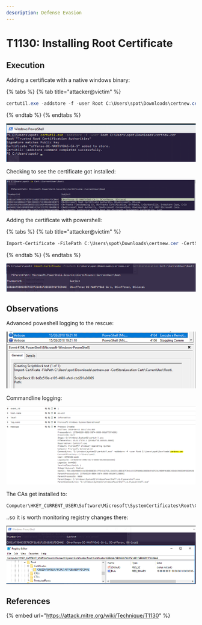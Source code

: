 ```yaml
---
description: Defense Evasion
---
```


# T1130: Installing Root Certificate

## Execution

Adding a certificate with a native windows binary:

{% tabs %}
{% tab title="attacker@victim" %}
```csharp
certutil.exe -addstore -f -user Root C:\Users\spot\Downloads\certnew.cer
```
{% endtab %}
{% endtabs %}

![](../../.gitbook/assets/certs-certutil.png)

Checking to see the certificate got installed:

![](../../.gitbook/assets/certs-installed.png)

Adding the certificate with powershell:

{% tabs %}
{% tab title="attacker@victim" %}
```csharp
Import-Certificate -FilePath C:\Users\spot\Downloads\certnew.cer -CertStoreLocation Cert:\CurrentUser\Root\
```
{% endtab %}
{% endtabs %}

![](../../.gitbook/assets/certs-add-with-ps.png)

## Observations

Advanced poweshell logging to the rescue:

![](../../.gitbook/assets/certs-ps-logging.png)

Commandline logging:

![](../../.gitbook/assets/certs-logs.png)

The CAs get installed to:

```csharp
Computer\HKEY_CURRENT_USER\Software\Microsoft\SystemCertificates\Root\Certificates\C6B22A75B0633E76C9F21A81F2EE6E991F5C94AE
```

..so it is worth monitoring registry changes there:

![](../../.gitbook/assets/certs-registry.png)

## References

{% embed url="https://attack.mitre.org/wiki/Technique/T1130" %}

